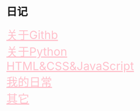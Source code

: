 <html>
<head>
    <meta charset="utf-8">
    <title>赵博凯简介</title>
    <link rel="stylesheet" href="https://zhaobokai341.github.io/yangshi.css">
    <style>
        a{color:pink;font-size:30px;}
    </style>
</head>
<body>
<h1>日记</h1>
<a href="https://zhaobokai341.github.io/rijizhanlan/GitHub/GitHubriji">关于Githb</a>
<br>
<a href="https://zhaobokai341.github.io/rijizhanlan/python/pythonriji">关于Python</a>
<br>
<a href="https://zhaobokai341.github.io/rijizhanlan/HTMLCSSJS/HTMLCSSJSriji">HTML&CSS&JavaScript</a>
<br>
<a href="https://zhaobokai341.github.io/rijizhanlan/richang/richangriji">我的日常</a>
<br>
<a href="https://zhaobokai341.github.io/rijizhanlan/qita/qitariji">其它</a>
</body>
</html>

